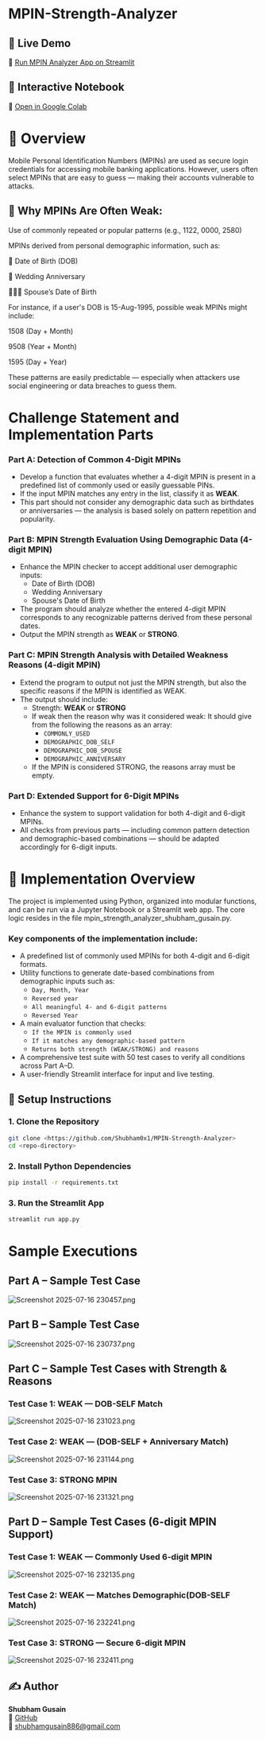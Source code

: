 # MPIN-Strength-Analyzer
## 🚀 Live Demo

🔗 [Run MPIN Analyzer App on Streamlit](https://shubham0x1-mpin-strength-analyzer-app-jcji3d.streamlit.app/)

## 📓 Interactive Notebook

🔗 [Open in Google Colab](https://colab.research.google.com/drive/19wbL7FiONRK9Jy77mhFRy1c6kA8GDUUk?usp=sharing)

# 🔎 Overview
Mobile Personal Identification Numbers (MPINs) are used as secure login credentials for accessing mobile banking applications. However, users often select MPINs that are easy to guess — making their accounts vulnerable to attacks.

## 🔐 Why MPINs Are Often Weak:
Use of commonly repeated or popular patterns (e.g., 1122, 0000, 2580)

MPINs derived from personal demographic information, such as:

📅 Date of Birth (DOB)

💍 Wedding Anniversary

🧑‍🤝‍🧑 Spouse’s Date of Birth

For instance, if a user's DOB is 15-Aug-1995, possible weak MPINs might include:

1508 (Day + Month)

9508 (Year + Month)

1595 (Day + Year)

These patterns are easily predictable — especially when attackers use social engineering or data breaches to guess them.

# Challenge Statement and Implementation Parts

### Part A: Detection of Common 4-Digit MPINs

- Develop a function that evaluates whether a 4-digit MPIN is present in a predefined list of commonly used or easily guessable PINs.
- If the input MPIN matches any entry in the list, classify it as **WEAK**.
- This part should not consider any demographic data such as birthdates or anniversaries — the analysis is based solely on pattern repetition and popularity.


### Part B: MPIN Strength Evaluation Using Demographic Data (4-digit MPIN)

- Enhance the MPIN checker to accept additional user demographic inputs:
  - Date of Birth (DOB)
  - Wedding Anniversary
  - Spouse's Date of Birth
- The program should analyze whether the entered 4-digit MPIN corresponds to any recognizable patterns derived from these personal dates.
- Output the MPIN strength as **WEAK** or **STRONG**.


### Part C: MPIN Strength Analysis with Detailed Weakness Reasons (4-digit MPIN)
- Extend the program to output not just the MPIN strength, but also the specific reasons if the MPIN is identified as WEAK.
- The output should include:
  - Strength: **WEAK** or **STRONG**
  - If weak then the reason why was it considered weak: It should give from the following the reasons as an array:
     - `COMMONLY_USED`
     - `DEMOGRAPHIC_DOB_SELF`
     - `DEMOGRAPHIC_DOB_SPOUSE`
     - `DEMOGRAPHIC_ANNIVERSARY`
  - If the MPIN is considered STRONG, the reasons array must be empty.

  
### Part D: Extended Support for 6-Digit MPINs
- Enhance the system to support validation for both 4-digit and 6-digit MPINs.
- All checks from previous parts — including common pattern detection and demographic-based combinations — should be adapted accordingly for 6-digit inputs.

# 🔧 Implementation Overview
The project is implemented using Python, organized into modular functions, and can be run via a Jupyter Notebook or a Streamlit web app. The core logic resides in the file mpin_strength_analyzer_shubham_gusain.py.

### Key components of the implementation include:
  - A predefined list of commonly used MPINs for both 4-digit and 6-digit formats.
  - Utility functions to generate date-based combinations from demographic inputs such as:
     - `Day, Month, Year`
     - `Reversed year`
     - `All meaningful 4- and 6-digit patterns`
     - `Reversed Year`
   - A main evaluator function that checks:
      - `If the MPIN is commonly used`
      - `If it matches any demographic-based pattern`
      - `Returns both strength (WEAK/STRONG) and reasons`
   - A comprehensive test suite with 50 test cases to verify all conditions across Part A–D.
   - A user-friendly Streamlit interface for input and live testing.


## 🧰 Setup Instructions

### 1. Clone the Repository

```bash
git clone <https://github.com/Shubham0x1/MPIN-Strength-Analyzer>
cd <repo-directory>
```
### 2. Install Python Dependencies

```bash
pip install -r requirements.txt
```
### 3.  Run the Streamlit App

```bash
streamlit run app.py
```
# Sample Executions

## Part A – Sample Test Case
![Screenshot 2025-07-16 230457.png](https://github.com/Shubham0x1/MPIN-Strength-Analyzer/blob/main/screenshots/Screenshot%202025-07-16%20230457.png)

##  Part B – Sample Test Case
![Screenshot 2025-07-16 230737.png](https://github.com/Shubham0x1/MPIN-Strength-Analyzer/blob/main/screenshots/Screenshot%202025-07-16%20230737.png)

## Part C – Sample Test Cases with Strength & Reasons

### Test Case 1: WEAK — DOB-SELF Match
![Screenshot 2025-07-16 231023.png](https://github.com/Shubham0x1/MPIN-Strength-Analyzer/blob/main/screenshots/Screenshot%202025-07-16%20231023.png)

### Test Case 2: WEAK — (DOB-SELF + Anniversary Match)
![Screenshot 2025-07-16 231144.png](https://github.com/Shubham0x1/MPIN-Strength-Analyzer/blob/main/screenshots/Screenshot%202025-07-16%20231144.png)

### Test Case 3: STRONG MPIN
![Screenshot 2025-07-16 231321.png](https://github.com/Shubham0x1/MPIN-Strength-Analyzer/blob/main/screenshots/Screenshot%202025-07-16%20231321.png)

## Part D – Sample Test Cases (6-digit MPIN Support)

### Test Case 1: WEAK — Commonly Used 6-digit MPIN
![Screenshot 2025-07-16 232135.png](https://github.com/Shubham0x1/MPIN-Strength-Analyzer/blob/main/screenshots/Screenshot%202025-07-16%20232135.png)

### Test Case 2: WEAK — Matches Demographic(DOB-SELF Match)
![Screenshot 2025-07-16 232241.png](https://github.com/Shubham0x1/MPIN-Strength-Analyzer/blob/main/screenshots/Screenshot%202025-07-16%20232241.png)

### Test Case 3: STRONG — Secure 6-digit MPIN
![Screenshot 2025-07-16 232411.png](https://github.com/Shubham0x1/MPIN-Strength-Analyzer/blob/main/screenshots/Screenshot%202025-07-16%20232411.png)


## ✍️ Author

**Shubham Gusain**  
🔗 [GitHub](https://github.com/Shubham0x1)  
📧 shubhamgusain886@gmail.com
